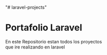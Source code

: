 "# laravel-projects" 

<h1>Portafolio Laravel</h1>

<p>
En este Repositorio estan todos los proyectos <br>
que ire realizando en laravel
</p>